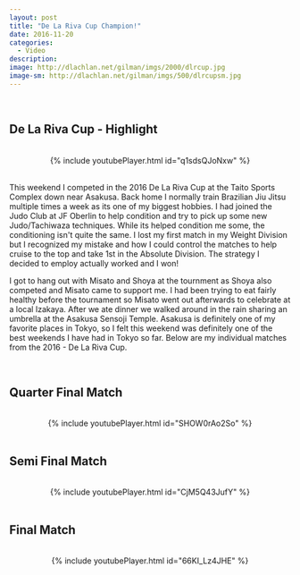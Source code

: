 ```yaml
---
layout: post
title: "De La Riva Cup Champion!"
date: 2016-11-20
categories:
  - Video
description: 
image: http://dlachlan.net/gilman/imgs/2000/dlrcup.jpg
image-sm: http://dlachlan.net/gilman/imgs/500/dlrcupsm.jpg
---
```

<br>

## De La Riva Cup - Highlight

<br>

<center>
{% include youtubePlayer.html id="q1sdsQJoNxw" %}
</center>

<br>

<p>This weekend I competed in the 2016 De La Riva Cup at the Taito Sports Complex down near Asakusa. Back home I normally train Brazilian Jiu Jitsu multiple times a week as its one of my biggest hobbies. I had joined the Judo Club at JF Oberlin to help condition and try to pick up some new Judo/Tachiwaza techniques. While its helped condition me some, the conditioning isn't quite the same. I lost my first match in my Weight Division but I recognized my mistake and how I could control the matches to help cruise to the top and take 1st in the Absolute Division. The strategy I decided to employ actually worked and I won!</p>

<p>I got to hang out with Misato and Shoya at the tournment as Shoya also competed and Misato came to support me. I had been trying to eat fairly healthy before the tournament so Misato went out afterwards to celebrate at a local Izakaya. After we ate dinner we walked around in the rain sharing an umbrella at the Asakusa Sensoji Temple. Asakusa is definitely one of my favorite places in Tokyo, so I felt this weekend was definitely one of the best weekends I have had in Tokyo so far. Below are my individual matches from the 2016 - De La Riva Cup.</p> 

<br>

## Quarter Final Match
<br>
<center>
{% include youtubePlayer.html id="SHOW0rAo2So" %}
</center>

<br>

## Semi Final Match
<br>
<center>
{% include youtubePlayer.html id="CjM5Q43JufY" %}
</center>

<br>

## Final Match
<br>
<center>
{% include youtubePlayer.html id="66KI_Lz4JHE" %}
</center>